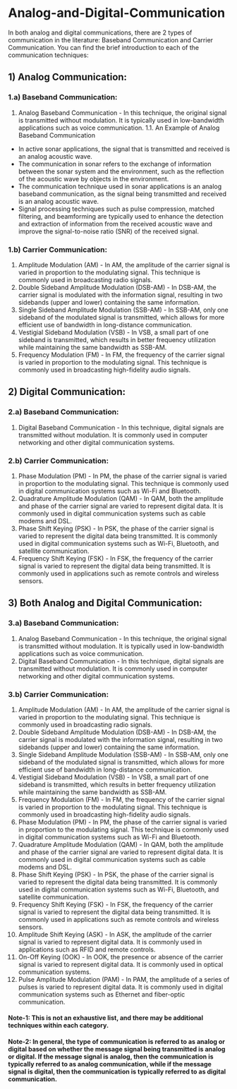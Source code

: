 # Analog-and-Digital-Communication
In both analog and digital communications, there are 2 types of communication in the literature: Baseband Communication and Carrier Communication. You can find the brief introduction to each of the communication techniques:
## 1) Analog Communication:

### 1.a) Baseband Communication:

1. Analog Baseband Communication - In this technique, the original signal is transmitted without modulation. It is typically used in low-bandwidth applications such as voice communication.
1.1. An Example of Analog Baseband Communication
- In active sonar applications, the signal that is transmitted and received is an analog acoustic wave.
- The communication in sonar refers to the exchange of information between the sonar system and the environment, such as the reflection of the acoustic wave by objects in the environment.
- The communication technique used in sonar applications is an analog baseband communication, as the signal being transmitted and received is an analog acoustic wave.
- Signal processing techniques such as pulse compression, matched filtering, and beamforming are typically used to enhance the detection and extraction of information from the received acoustic wave and improve the signal-to-noise ratio (SNR) of the received signal.
### 1.b) Carrier Communication:

1. Amplitude Modulation (AM) - In AM, the amplitude of the carrier signal is varied in proportion to the modulating signal. This technique is commonly used in broadcasting radio signals.
2. Double Sideband Amplitude Modulation (DSB-AM) - In DSB-AM, the carrier signal is modulated with the information signal, resulting in two sidebands (upper and lower) containing the same information.
3. Single Sideband Amplitude Modulation (SSB-AM) - In SSB-AM, only one sideband of the modulated signal is transmitted, which allows for more efficient use of bandwidth in long-distance communication.
4. Vestigial Sideband Modulation (VSB) - In VSB, a small part of one sideband is transmitted, which results in better frequency utilization while maintaining the same bandwidth as SSB-AM.
5. Frequency Modulation (FM) - In FM, the frequency of the carrier signal is varied in proportion to the modulating signal. This technique is commonly used in broadcasting high-fidelity audio signals.
## 2) Digital Communication:

### 2.a) Baseband Communication:

1. Digital Baseband Communication - In this technique, digital signals are transmitted without modulation. It is commonly used in computer networking and other digital communication systems.
### 2.b) Carrier Communication:

1. Phase Modulation (PM) - In PM, the phase of the carrier signal is varied in proportion to the modulating signal. This technique is commonly used in digital communication systems such as Wi-Fi and Bluetooth.
2. Quadrature Amplitude Modulation (QAM) - In QAM, both the amplitude and phase of the carrier signal are varied to represent digital data. It is commonly used in digital communication systems such as cable modems and DSL.
3. Phase Shift Keying (PSK) - In PSK, the phase of the carrier signal is varied to represent the digital data being transmitted. It is commonly used in digital communication systems such as Wi-Fi, Bluetooth, and satellite communication.
4. Frequency Shift Keying (FSK) - In FSK, the frequency of the carrier signal is varied to represent the digital data being transmitted. It is commonly used in applications such as remote controls and wireless sensors.
## 3) Both Analog and Digital Communication:

### 3.a) Baseband Communication:

1. Analog Baseband Communication - In this technique, the original signal is transmitted without modulation. It is typically used in low-bandwidth applications such as voice communication.
2. Digital Baseband Communication - In this technique, digital signals are transmitted without modulation. It is commonly used in computer networking and other digital communication systems.
### 3.b) Carrier Communication:

1. Amplitude Modulation (AM) - In AM, the amplitude of the carrier signal is varied in proportion to the modulating signal. This technique is commonly used in broadcasting radio signals.
2. Double Sideband Amplitude Modulation (DSB-AM) - In DSB-AM, the carrier signal is modulated with the information signal, resulting in two sidebands (upper and lower) containing the same information.
3. Single Sideband Amplitude Modulation (SSB-AM) - In SSB-AM, only one sideband of the modulated signal is transmitted, which allows for more efficient use of bandwidth in long-distance communication.
4. Vestigial Sideband Modulation (VSB) - In VSB, a small part of one sideband is transmitted, which results in better frequency utilization while maintaining the same bandwidth as SSB-AM.
5. Frequency Modulation (FM) - In FM, the frequency of the carrier signal is varied in proportion to the modulating signal. This technique is commonly used in broadcasting high-fidelity audio signals.
6. Phase Modulation (PM) - In PM, the phase of the carrier signal is varied in proportion to the modulating signal. This technique is commonly used in digital communication systems such as Wi-Fi and Bluetooth.
7. Quadrature Amplitude Modulation (QAM) - In QAM, both the amplitude and phase of the carrier signal are varied to represent digital data. It is commonly used in digital communication systems such as cable modems and DSL.
8. Phase Shift Keying (PSK) - In PSK, the phase of the carrier signal is varied to represent the digital data being transmitted. It is commonly used in digital communication systems such as Wi-Fi, Bluetooth, and satellite communication.
9. Frequency Shift Keying (FSK) - In FSK, the frequency of the carrier signal is varied to represent the digital data being transmitted. It is commonly used in applications such as remote controls and wireless sensors.
10. Amplitude Shift Keying (ASK) - In ASK, the amplitude of the carrier signal is varied to represent digital data. It is commonly used in applications such as RFID and remote controls.
11. On-Off Keying (OOK) - In OOK, the presence or absence of the carrier signal is varied to represent digital data. It is commonly used in optical communication systems.
12. Pulse Amplitude Modulation (PAM) - In PAM, the amplitude of a series of pulses is varied to represent digital data. It is commonly used in digital communication systems such as Ethernet and fiber-optic communication.
#### Note-1: This is not an exhaustive list, and there may be additional techniques within each category.
#### Note-2: In general, the type of communication is referred to as analog or digital based on whether the message signal being transmitted is analog or digital. If the message signal is analog, then the communication is typically referred to as analog communication, while if the message signal is digital, then the communication is typically referred to as digital communication.
